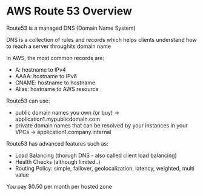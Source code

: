 # AWS Route 53 Overview

Route53 is a managed DNS (Domain Name System)

DNS is a collection of rules and records which helps clients understand how to reach a server throughits domain name

In AWS, the most common records are:
- A: hostname to IPv4
- AAAA: hostname to IPv6
- CNAME: hostname to hostname
- Alias: hostname to AWS resource

Route53 can use:
- public domain names you own (or buy) -> application1.mypublicdomain.com
- private domain names that can be resolved by your instances in your VPCs -> application1.company.internal

Route53 has advanced features such as:
- Load Balancing (thorugh DNS - also called client load balancing)
- Health Checks (although limited..)
- Routing Policy: simple, failover, geolocalization, latency, weighted, multi value

You pay $0.50 per month per hosted zone


